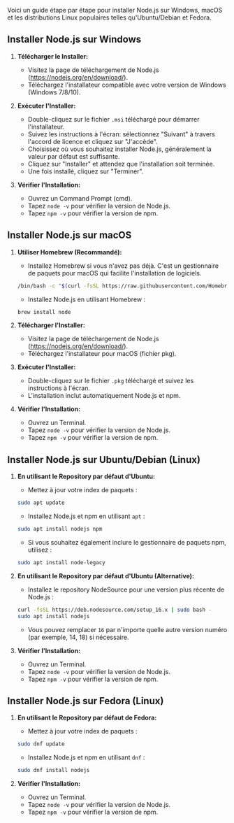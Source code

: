 Voici un guide étape par étape pour installer Node.js sur Windows, macOS et les distributions Linux populaires telles qu'Ubuntu/Debian et Fedora.

## Installer Node.js sur Windows

1. **Télécharger le Installer:**
   - Visitez la page de téléchargement de Node.js (https://nodejs.org/en/download/).
   - Téléchargez l'installateur compatible avec votre version de Windows (Windows 7/8/10).

2. **Exécuter l'Installer:**
   - Double-cliquez sur le fichier `.msi` téléchargé pour démarrer l'installateur.
   - Suivez les instructions à l'écran: sélectionnez "Suivant" à travers l'accord de licence et cliquez sur "J'accède".
   - Choisissez où vous souhaitez installer Node.js, généralement la valeur par défaut est suffisante.
   - Cliquez sur "Installer" et attendez que l'installation soit terminée.
   - Une fois installé, cliquez sur "Terminer".

3. **Vérifier l'Installation:**
   - Ouvrez un Command Prompt (cmd).
   - Tapez `node -v` pour vérifier la version de Node.js.
   - Tapez `npm -v` pour vérifier la version de npm.

## Installer Node.js sur macOS

1. **Utiliser Homebrew (Recommandé):**
   - Installez Homebrew si vous n'avez pas déjà. C'est un gestionnaire de paquets pour macOS qui facilite l'installation de logiciels.
   ```sh
   /bin/bash -c "$(curl -fsSL https://raw.githubusercontent.com/Homebrew/install/HEAD/install.sh)
   ```
   - Installez Node.js en utilisant Homebrew :
   ```sh
   brew install node
   ```

2. **Télécharger l'Installer:**
   - Visitez la page de téléchargement de Node.js (https://nodejs.org/en/download/).
   - Téléchargez l'installateur pour macOS (fichier pkg).

3. **Exécuter l'Installer:**
   - Double-cliquez sur le fichier `.pkg` téléchargé et suivez les instructions à l'écran.
   - L'installation inclut automatiquement Node.js et npm.

4. **Vérifier l'Installation:**
   - Ouvrez un Terminal.
   - Tapez `node -v` pour vérifier la version de Node.js.
   - Tapez `npm -v` pour vérifier la version de npm.

## Installer Node.js sur Ubuntu/Debian (Linux)

1. **En utilisant le Repository par défaut d'Ubuntu:**
   - Mettez à jour votre index de paquets :
   ```sh
   sudo apt update
   ```
   - Installez Node.js et npm en utilisant `apt` :
   ```sh
   sudo apt install nodejs npm
   ```
   - Si vous souhaitez également inclure le gestionnaire de paquets npm, utilisez :
   ```sh
   sudo apt install node-legacy
   ```

2. **En utilisant le Repository par défaut d'Ubuntu (Alternative):**
   - Installez le repository NodeSource pour une version plus récente de Node.js :
   ```sh
   curl -fsSL https://deb.nodesource.com/setup_16.x | sudo bash -
   sudo apt install nodejs
   ```
   - Vous pouvez remplacer `16` par n'importe quelle autre version numéro (par exemple, 14, 18) si nécessaire.

3. **Vérifier l'Installation:**
   - Ouvrez un Terminal.
   - Tapez `node -v` pour vérifier la version de Node.js.
   - Tapez `npm -v` pour vérifier la version de npm.

## Installer Node.js sur Fedora (Linux)

1. **En utilisant le Repository par défaut de Fedora:**
   - Mettez à jour votre index de paquets :
   ```sh
   sudo dnf update
   ```
   - Installez Node.js et npm en utilisant `dnf` :
   ```sh
   sudo dnf install nodejs
   ```

2. **Vérifier l'Installation:**
   - Ouvrez un Terminal.
   - Tapez `node -v` pour vérifier la version de Node.js.
   - Tapez `npm -v` pour vérifier la version de npm.